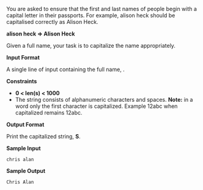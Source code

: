 You are asked to ensure that the first and last names of people begin with a capital letter in their passports. For example, alison heck should be capitalised correctly as Alison Heck.

**alison heck => Alison Heck**

Given a full name, your task is to capitalize the name appropriately.

**Input Format**

A single line of input containing the full name, .

**Constraints**
- **0 < len(s) < 1000**
- The string consists of alphanumeric characters and spaces.
**Note:** in a word only the first character is capitalized. Example 12abc when capitalized remains 12abc.

**Output Format**

Print the capitalized string, **S**.

**Sample Input**
```
chris alan
```
**Sample Output**
```
Chris Alan
```